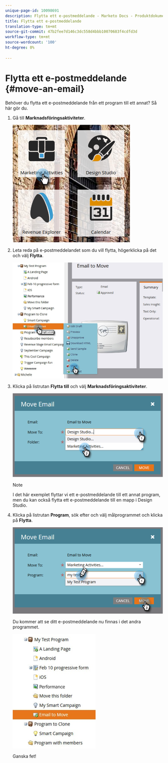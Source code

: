 ```yaml
---
unique-page-id: 10098691
description: Flytta ett e-postmeddelande - Marketo Docs - Produktdokumentation
title: Flytta ett e-postmeddelande
translation-type: tm+mt
source-git-commit: 47b2fee7d146c3dc558d4bbb10070683f4cdfd3d
workflow-type: tm+mt
source-wordcount: '100'
ht-degree: 0%

---
```



# Flytta ett e-postmeddelande {#move-an-email}

Behöver du flytta ett e-postmeddelande från ett program till ett annat? Så här gör du.

1. Gå till **Marknadsföringsaktiviteter**.

   ![](assets/one-2.png)

1. Leta reda på e-postmeddelandet som du vill flytta, högerklicka på det och välj **Flytta**.

   ![](assets/leadperformance.jpg)

1. Klicka på listrutan **Flytta till** och välj **Marknadsföringsaktiviteter**.

   ![](assets/three-2.png)

   >[!NOTE]
   >
   >I det här exemplet flyttar vi ett e-postmeddelande till ett annat program, men du kan också flytta ett e-postmeddelande till en mapp i Design Studio.

1. Klicka på listrutan **Program**, sök efter och välj målprogrammet och klicka på **Flytta**.

   ![](assets/four-2.png)

   Du kommer att se ditt e-postmeddelande nu finnas i det andra programmet.

   ![](assets/leadperformance2.jpg)

   Ganska fet!

